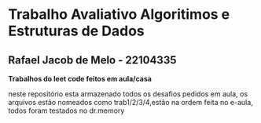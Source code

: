 <h1>Trabalho Avaliativo Algoritimos e Estruturas de Dados</h1>
<h2>Rafael Jacob de Melo - 22104335</h2>

<strong>Trabalhos do leet code feitos em aula/casa</strong>
<p>neste repositório esta armazenado todos os desafios pedidos em aula, os arquivos estão nomeados como trab1/2/3/4,estão na ordem feita no e-aula, todos foram testados no dr.memory</p>


